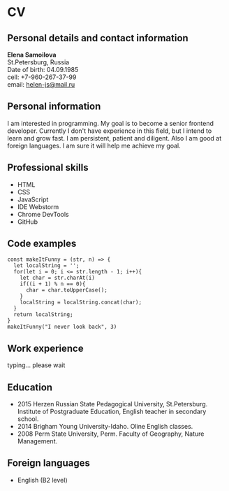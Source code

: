 # CV

## Personal details and contact information

**Elena Samoilova**  
St.Petersburg, Russia  
Date of birth: 04.09.1985  
cell: +7-960-267-37-99  
email: helen-js@mail.ru

## Personal information

I am interested in programming. My goal is to become a senior frontend developer. Currently I don't have experience in this field, but I intend to learn and grow fast. I am persistent, patient and diligent. Also I am good at foreign languages. I am sure it will help me achieve my goal.

## Professional skills

* HTML  
* CSS  
* JavaScript  
* IDE Webstorm
* Chrome DevTools
* GitHub

## Code examples

```
const makeItFunny = (str, n) => {
  let localString = '';
  for(let i = 0; i <= str.length - 1; i++){
    let char = str.charAt(i)
    if((i + 1) % n == 0){
      char = char.toUpperCase();
    }  
    localString = localString.concat(char);
  }
  return localString;
}
makeItFunny("I never look back", 3)
```

## Work experience

typing... please wait

## Education

* 2015 Herzen Russian State Pedagogical University, St.Petersburg. Institute of Postgraduate Education, English teacher in secondary school.  
* 2014 Brigham Young University-Idaho. Oline English classes.  
* 2008 Perm State University, Perm. Faculty of Geography, Nature Management.

## Foreign languages

* English (B2 level)
